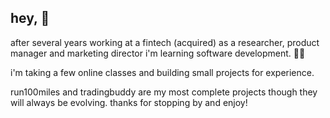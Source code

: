 ## hey, 👋

after several years working at a fintech (acquired) as a researcher, product manager and marketing director i'm learning software development. 🧑‍💻

i'm taking a few online classes and building small projects for experience.

run100miles and tradingbuddy are my most complete projects though they will always be evolving. thanks for stopping by and enjoy!
